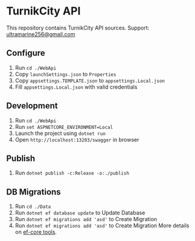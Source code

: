 # TurnikCity API
This repository contains TurnikCity API sources.
Support: [ultramarine256@gmail.com](ultramarine256@gmail.com)

## Configure
1. Run ```cd ./WebApi```
2. Copy ```launchSettings.json``` to ```Properties```
3. Copy ```appsettings.TEMPLATE.json``` to ```appsettings.Local.json```
4. Fill ```appsettings.Local.json``` with valid credentials

## Development
1. Run ```cd ./WebApi```
2. Run ```set ASPNETCORE_ENVIRONMENT=Local```
3. Launch the project using ```dotnet run```
4. Open ```http://localhost:13203/swagger``` in browser

## Publish
1. Run ```dotnet publish -c:Release -o:./publish```

## DB Migrations
1. Run ```cd ./Data```
2. Run ```dotnet ef database update``` to Update Database
3. Run ```dotnet ef migrations add 'asd'``` to Create Migration
4. Run ```dotnet ef migrations add 'asd'``` to Create Migration
More details on [ef-core tools](https://learn.microsoft.com/en-us/ef/core/cli/dotnet).
